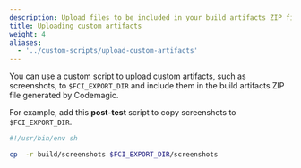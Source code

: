 ```yaml
---
description: Upload files to be included in your build artifacts ZIP file
title: Uploading custom artifacts
weight: 4
aliases:
  - '../custom-scripts/upload-custom-artifacts'
---
```


You can use a custom script to upload custom artifacts, such as screenshots, to `$FCI_EXPORT_DIR` and include them in the build artifacts ZIP file generated by Codemagic.

For example, add this **post-test** script to copy screenshots to `$FCI_EXPORT_DIR`.

```bash
#!/usr/bin/env sh

cp  -r build/screenshots $FCI_EXPORT_DIR/screenshots
```